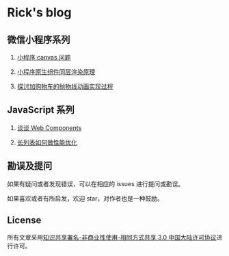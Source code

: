 # Rick's blog

## 微信小程序系列

1. [小程序 canvas 问题](https://github.com/ricksunxxx/blog/blob/master/miniprogram/小程序canvas问题.md)
2. [小程序原生组件同层渲染原理](https://github.com/ricksunxxx/blog/blob/master/miniprogram/小程序原生组件同层渲染原理.md)

3. [探讨加购物车的抛物线动画实现过程](https://github.com/ricksunxxx/blog/blob/master/miniprogram/探讨加购物车的抛物线动画实现过程.md)

<!-- 3. [小程序 data 中变量与非 data 中变量的区别](https://github.com/ricksunxxx/blog/miniprogram/mp-01.md)
4. [小程序兼容问题——promise finally](https://github.com/ricksunxxx/blog/issues/1)
5. [小程序路由方式与生命周期的关系](https://github.com/ricksunxxx/blog/issues/2)
6. [如何同步小程序与 H5 的登录态](https://github.com/ricksunxxx/blog/issues/7) -->

## JavaScript 系列

1. [谈谈 Web Components](https://github.com/ricksunxxx/blog/blob/master/javascript/谈谈webcomponents.md)

2. [长列表如何做性能优化](https://github.com/ricksunxxx/blog/blob/master/javascript/长列表如何做性能优化.md)

<!-- 2. [长文介绍 Javascript 异步编程——callback（一）](https://github.com/ricksunxxx/blog/issues/3)

3. [长文介绍 Javascript 异步编程——callback（一）](https://github.com/ricksunxxx/blog/issues/3)

4. [长文介绍 Javascript 异步编程——promise（二）](https://github.com/ricksunxxx/blog/issues/4)

5. [长文介绍 Javascript 异步编程——async/await（三）](https://github.com/ricksunxxx/blog/issues/5)

6.  [长文介绍 Javascript 异步编程——未来（四）](https://github.com/ricksunxxx/blog/issues/6)

7.  [import 与 require 本质区别](https://github.com/ricksunxxx/blog/issues/8) -->

## 勘误及提问

如果有疑问或者发现错误，可以在相应的 issues 进行提问或勘误。

如果喜欢或者有所启发，欢迎 star，对作者也是一种鼓励。

## License

所有文章采用[知识共享署名-非商业性使用-相同方式共享 3.0 中国大陆许可协议](http://creativecommons.org/licenses/by-nc-sa/3.0/cn/)进行许可。
